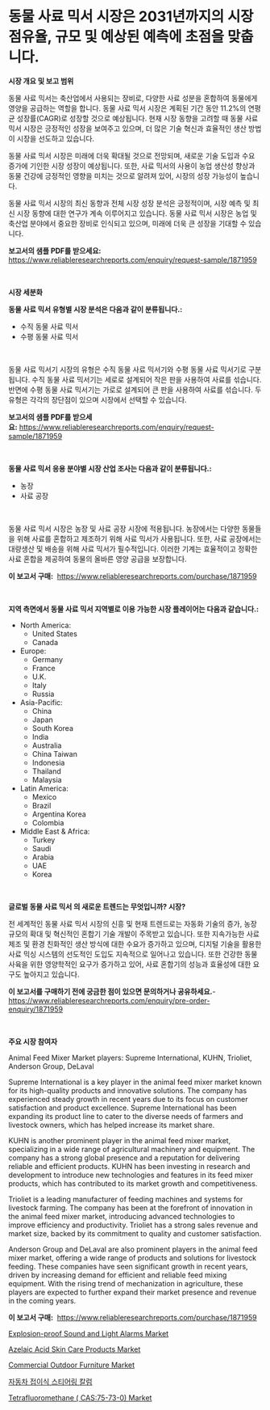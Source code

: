 <p><h1>동물 사료 믹서 시장은 2031년까지의 시장 점유율, 규모 및 예상된 예측에 초점을 맞춥니다.</h1></p><p><strong>시장 개요 및 보고 범위</strong></p>
<p><p>동물 사료 믹서는 축산업에서 사용되는 장비로, 다양한 사료 성분을 혼합하여 동물에게 영양을 공급하는 역할을 합니다. 동물 사료 믹서 시장은 계획된 기간 동안 11.2%의 연평균 성장률(CAGR)로 성장할 것으로 예상됩니다. 현재 시장 동향을 고려할 때 동물 사료 믹서 시장은 긍정적인 성장을 보여주고 있으며, 더 많은 기술 혁신과 효율적인 생산 방법이 시장을 선도하고 있습니다.</p><p>동물 사료 믹서 시장은 미래에 더욱 확대될 것으로 전망되며, 새로운 기술 도입과 수요 증가에 기인한 시장 성장이 예상됩니다. 또한, 사료 믹서의 사용이 농업 생산성 향상과 동물 건강에 긍정적인 영향을 미치는 것으로 알려져 있어, 시장의 성장 가능성이 높습니다.</p><p>동물 사료 믹서 시장의 최신 동향과 전체 시장 성장 분석은 긍정적이며, 시장 예측 및 최신 시장 동향에 대한 연구가 계속 이루어지고 있습니다. 동물 사료 믹서 시장은 농업 및 축산업 분야에서 중요한 장비로 인식되고 있으며, 미래에 더욱 큰 성장을 기대할 수 있습니다.</p></p>
<p><strong>보고서의 샘플 PDF를 받으세요:</strong> <a href="https://www.reliableresearchreports.com/enquiry/request-sample/1871959">https://www.reliableresearchreports.com/enquiry/request-sample/1871959</a></p>
<p>&nbsp;</p>
<p><strong>시장 세분화</strong></p>
<p><strong>동물 사료 믹서 유형별 시장 분석은 다음과 같이 분류됩니다.:</strong></p>
<p><ul><li>수직 동물 사료 믹서</li><li>수평 동물 사료 믹서</li></ul></p>
<p>&nbsp;</p>
<p><p>동물 사료 믹서기 시장의 유형은 수직 동물 사료 믹서기와 수평 동물 사료 믹서기로 구분됩니다. 수직 동물 사료 믹서기는 세로로 설계되어 작은 판을 사용하여 사료를 섞습니다. 반면에 수평 동물 사료 믹서기는 가로로 설계되어 큰 판을 사용하여 사료를 섞습니다. 두 유형은 각각의 장단점이 있으며 시장에서 선택할 수 있습니다.</p></p>
<p><strong>보고서의 샘플 PDF를 받으세요:</strong>&nbsp;<a href="https://www.reliableresearchreports.com/enquiry/request-sample/1871959">https://www.reliableresearchreports.com/enquiry/request-sample/1871959</a></p>
<p>&nbsp;</p>
<p><strong> 동물 사료 믹서 응용 분야별 시장 산업 조사는 다음과 같이 분류됩니다.:</strong></p>
<p><ul><li>농장</li><li>사료 공장</li></ul></p>
<p>&nbsp;</p>
<p><p>동물 사료 믹서 시장은 농장 및 사료 공장 시장에 적용됩니다. 농장에서는 다양한 동물들을 위해 사료를 혼합하고 제조하기 위해 사료 믹서가 사용됩니다. 또한, 사료 공장에서는 대량생산 및 배송을 위해 사료 믹서가 필수적입니다. 이러한 기계는 효율적이고 정확한 사료 혼합을 제공하여 동물의 올바른 영양 공급을 보장합니다.</p></p>
<p><strong>이 보고서 구매:</strong>&nbsp; <a href="https://www.reliableresearchreports.com/purchase/1871959">https://www.reliableresearchreports.com/purchase/1871959</a></p>
<p>&nbsp;</p>
<p><strong>지역 측면에서 동물 사료 믹서 지역별로 이용 가능한 시장 플레이어는 다음과 같습니다.:</strong></p>
<p><ul>
    <li>
        North America:
        <ul>
            <li>United States</li>
            <li>Canada</li>
        </ul>
    </li>
    <li>
        Europe:
        <ul>
            <li>Germany</li>
            <li>France</li>
            <li>U.K.</li>
            <li>Italy</li>
            <li>Russia</li>
        </ul>
    </li>
    <li>
        Asia-Pacific:
        <ul>
            <li>China</li>
            <li>Japan</li>
            <li>South Korea</li>
            <li>India</li>
            <li>Australia</li>
            <li>China Taiwan</li>
            <li>Indonesia</li>
            <li>Thailand</li>
            <li>Malaysia</li>
        </ul>
    </li>
    <li>
        Latin America:
        <ul>
            <li>Mexico</li>
            <li>Brazil</li>
            <li>Argentina Korea</li>
            <li>Colombia</li>
        </ul>
    </li>
    <li>
        Middle East & Africa:
        <ul>
            <li>Turkey</li>
            <li>Saudi</li>
            <li>Arabia</li>
            <li>UAE</li>
            <li>Korea</li>
        </ul>
    </li>
    </ul></p>
<p>&nbsp;</p>
<p><strong>글로벌 동물 사료 믹서 의 새로운 트렌드는 무엇입니까? 시장?</strong></p>
<p><p>전 세계적인 동물 사료 믹서 시장의 신흥 및 현재 트렌드로는 자동화 기술의 증가, 농장 규모의 확대 및 혁신적인 혼합기 기술 개발이 주목받고 있습니다. 또한 지속가능한 사료 제조 및 환경 친화적인 생산 방식에 대한 수요가 증가하고 있으며, 디지털 기술을 활용한 사료 믹싱 시스템의 선도적인 도입도 지속적으로 일어나고 있습니다. 또한 건강한 동물 사육을 위한 영양학적인 요구가 증가하고 있어, 사료 혼합기의 성능과 효율성에 대한 요구도 높아지고 있습니다.</p></p>
<p><strong>이 보고서를 구매하기 전에 궁금한 점이 있으면 문의하거나 공유하세요.</strong>- <a href="https://www.reliableresearchreports.com/enquiry/pre-order-enquiry/1871959">https://www.reliableresearchreports.com/enquiry/pre-order-enquiry/1871959</a></p>
<p>&nbsp;</p>
<p><strong>주요 시장 참여자</strong></p>
<p><p>Animal Feed Mixer Market players: Supreme International, KUHN, Trioliet, Anderson Group, DeLaval</p><p>Supreme International is a key player in the animal feed mixer market known for its high-quality products and innovative solutions. The company has experienced steady growth in recent years due to its focus on customer satisfaction and product excellence. Supreme International has been expanding its product line to cater to the diverse needs of farmers and livestock owners, which has helped increase its market share.</p><p>KUHN is another prominent player in the animal feed mixer market, specializing in a wide range of agricultural machinery and equipment. The company has a strong global presence and a reputation for delivering reliable and efficient products. KUHN has been investing in research and development to introduce new technologies and features in its feed mixer products, which has contributed to its market growth and competitiveness.</p><p>Trioliet is a leading manufacturer of feeding machines and systems for livestock farming. The company has been at the forefront of innovation in the animal feed mixer market, introducing advanced technologies to improve efficiency and productivity. Trioliet has a strong sales revenue and market size, backed by its commitment to quality and customer satisfaction.</p><p>Anderson Group and DeLaval are also prominent players in the animal feed mixer market, offering a wide range of products and solutions for livestock feeding. These companies have seen significant growth in recent years, driven by increasing demand for efficient and reliable feed mixing equipment. With the rising trend of mechanization in agriculture, these players are expected to further expand their market presence and revenue in the coming years.</p></p>
<p><strong>이 보고서 구매:</strong>&nbsp;&nbsp;<a href="https://www.reliableresearchreports.com/purchase/1871959">https://www.reliableresearchreports.com/purchase/1871959</a></p>
<p><p><a href="https://issuu.com/reportprime-2/docs/explosion-proof-sound-and-light-alarms-market-size">Explosion-proof Sound and Light Alarms Market</a></p><p><a href="https://github.com/seekum/Market-Research-Report-List-1/blob/main/azelaic-acid-skin-care-products-market.md">Azelaic Acid Skin Care Products Market</a></p><p><a href="https://github.com/nancykennedykellievqfqt2/Market-Research-Report-List-1/blob/main/commercial-outdoor-furniture-market.md">Commercial Outdoor Furniture Market</a></p><p><a href="https://medium.com/@trevorkruvalis5678/%EC%9E%90%EB%8F%99%EC%B0%A8-%EC%A0%91%EC%9D%B4%EC%8B%9D-%EC%A1%B0%ED%96%A5-%EC%BB%AC%EB%9F%BC-%EC%8B%9C%EC%9E%A5-%EA%B7%9C%EB%AA%A8-%EC%8B%9C%EC%9E%A5-%EC%A0%84%EB%A7%9D-%EB%B0%8F-%EC%8B%9C%EC%9E%A5-%EC%98%88%EC%B8%A1-2024%EB%85%84%EB%B6%80%ED%84%B0-2031%EB%85%84%EA%B9%8C%EC%A7%80-5cc2e80f9498">자동차 접이식 스티어링 칼럼</a></p><p><a href="https://issuu.com/reportprime-2/docs/tetrafluoromethane-cas75-73-0-market-size-2030.ppt">Tetrafluoromethane ( CAS:75-73-0) Market</a></p></p>
